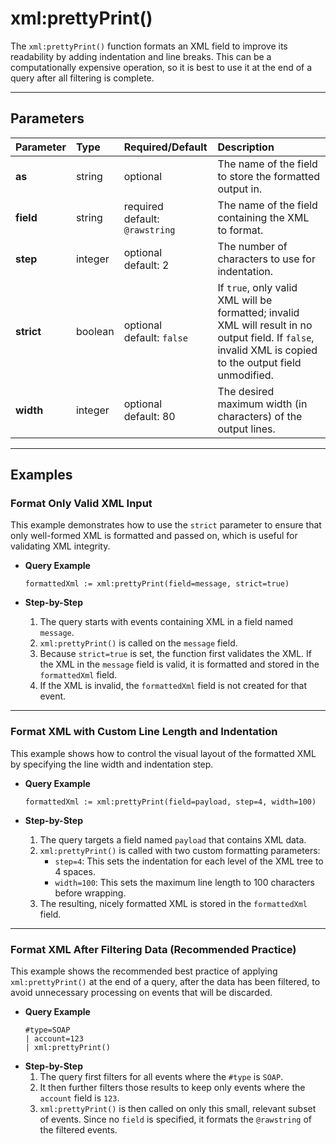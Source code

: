 # xml:prettyPrint()

The `xml:prettyPrint()` function formats an XML field to improve its readability by adding indentation and line breaks. This can be a computationally expensive operation, so it is best to use it at the end of a query after all filtering is complete.

***

## Parameters

| Parameter | Type | Required/Default | Description |
| :--- | :--- | :--- | :--- |
| **as** | string | optional | The name of the field to store the formatted output in. |
| **field** | string | required <br> default: `@rawstring` | The name of the field containing the XML to format. |
| **step** | integer | optional <br> default: 2 | The number of characters to use for indentation. |
| **strict** | boolean | optional <br> default: `false` | If `true`, only valid XML will be formatted; invalid XML will result in no output field. If `false`, invalid XML is copied to the output field unmodified. |
| **width** | integer | optional <br> default: 80 | The desired maximum width (in characters) of the output lines. |

***

## Examples

### Format Only Valid XML Input

This example demonstrates how to use the `strict` parameter to ensure that only well-formed XML is formatted and passed on, which is useful for validating XML integrity.

* **Query Example**
    ```
    formattedXml := xml:prettyPrint(field=message, strict=true)
    ```

* **Step-by-Step**
    1.  The query starts with events containing XML in a field named `message`.
    2.  `xml:prettyPrint()` is called on the `message` field.
    3.  Because `strict=true` is set, the function first validates the XML. If the XML in the `message` field is valid, it is formatted and stored in the `formattedXml` field.
    4.  If the XML is invalid, the `formattedXml` field is not created for that event.

---

### Format XML with Custom Line Length and Indentation

This example shows how to control the visual layout of the formatted XML by specifying the line width and indentation step.

* **Query Example**
    ```
    formattedXml := xml:prettyPrint(field=payload, step=4, width=100)
    ```

* **Step-by-Step**
    1.  The query targets a field named `payload` that contains XML data.
    2.  `xml:prettyPrint()` is called with two custom formatting parameters:
        * `step=4`: This sets the indentation for each level of the XML tree to 4 spaces.
        * `width=100`: This sets the maximum line length to 100 characters before wrapping.
    3.  The resulting, nicely formatted XML is stored in the `formattedXml` field.

---

### Format XML After Filtering Data (Recommended Practice)

This example shows the recommended best practice of applying `xml:prettyPrint()` at the end of a query, after the data has been filtered, to avoid unnecessary processing on events that will be discarded.

* **Query Example**
    ```
    #type=SOAP
    | account=123
    | xml:prettyPrint()
    ```
* **Step-by-Step**
    1.  The query first filters for all events where the `#type` is `SOAP`.
    2.  It then further filters those results to keep only events where the `account` field is `123`.
    3.  `xml:prettyPrint()` is then called on only this small, relevant subset of events. Since no `field` is specified, it formats the `@rawstring` of the filtered events.